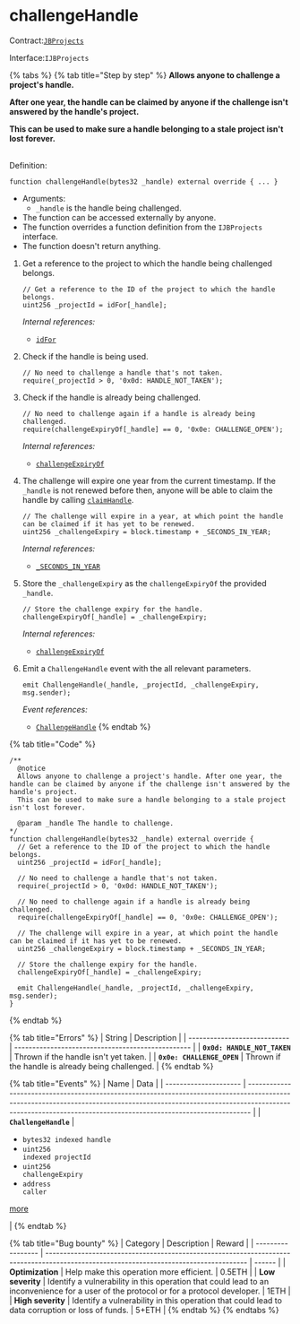 # challengeHandle

Contract:[`JBProjects`](../)

Interface:`IJBProjects`

{% tabs %}
{% tab title="Step by step" %}
**Allows anyone to challenge a project's handle.**

**After one year, the handle can be claimed by anyone if the challenge isn't answered by the handle's project.**

**This can be used to make sure a handle belonging to a stale project isn't lost forever.**

\
Definition:

```solidity
function challengeHandle(bytes32 _handle) external override { ... }
```

* Arguments:
  * `_handle` is the handle being challenged.
* The function can be accessed externally by anyone.
* The function overrides a function definition from the `IJBProjects` interface.
* The function doesn't return anything.



1.  Get a reference to the project to which the handle being challenged belongs.

    ```solidity
    // Get a reference to the ID of the project to which the handle belongs.
    uint256 _projectId = idFor[_handle];
    ```

    _Internal references:_

    *   [`idFor`](../properties/idfor.md)


2.  Check if the handle is being used.

    ```solidity
    // No need to challenge a handle that's not taken.
    require(_projectId > 0, '0x0d: HANDLE_NOT_TAKEN');
    ```


3.  Check if the handle is already being challenged.

    ```solidity
    // No need to challenge again if a handle is already being challenged.
    require(challengeExpiryOf[_handle] == 0, '0x0e: CHALLENGE_OPEN');
    ```

    _Internal references:_

    *   [`challengeExpiryOf`](../properties/challengeexpiryof.md)


4.  The challenge will expire one year from the current timestamp. If the `_handle` is not renewed before then, anyone will be able to claim the handle by calling [`claimHandle`](claimhandle.md).

    ```solidity
    // The challenge will expire in a year, at which point the handle can be claimed if it has yet to be renewed.
    uint256 _challengeExpiry = block.timestamp + _SECONDS_IN_YEAR;
    ```

    _Internal references:_

    *   [`_SECONDS_IN_YEAR`](../properties/\_seconds_in_year.md)


5.  Store the `_challengeExpiry` as the `challengeExpiryOf` the provided `_handle`.

    ```solidity
    // Store the challenge expiry for the handle.
    challengeExpiryOf[_handle] = _challengeExpiry;
    ```

    _Internal references:_

    *   [`challengeExpiryOf`](../properties/challengeexpiryof.md)


6.  Emit a `ChallengeHandle` event with the all relevant parameters.

    ```solidity
    emit ChallengeHandle(_handle, _projectId, _challengeExpiry, msg.sender);
    ```

    _Event references:_

    * [`ChallengeHandle`](../events/challengehandle.md)
{% endtab %}

{% tab title="Code" %}
```solidity
/** 
  @notice
  Allows anyone to challenge a project's handle. After one year, the handle can be claimed by anyone if the challenge isn't answered by the handle's project.
  This can be used to make sure a handle belonging to a stale project isn't lost forever.

  @param _handle The handle to challenge.
*/
function challengeHandle(bytes32 _handle) external override {
  // Get a reference to the ID of the project to which the handle belongs.
  uint256 _projectId = idFor[_handle];

  // No need to challenge a handle that's not taken.
  require(_projectId > 0, '0x0d: HANDLE_NOT_TAKEN');

  // No need to challenge again if a handle is already being challenged.
  require(challengeExpiryOf[_handle] == 0, '0x0e: CHALLENGE_OPEN');

  // The challenge will expire in a year, at which point the handle can be claimed if it has yet to be renewed.
  uint256 _challengeExpiry = block.timestamp + _SECONDS_IN_YEAR;

  // Store the challenge expiry for the handle.
  challengeExpiryOf[_handle] = _challengeExpiry;

  emit ChallengeHandle(_handle, _projectId, _challengeExpiry, msg.sender);
}
```
{% endtab %}

{% tab title="Errors" %}
| String                       | Description                                       |
| ---------------------------- | ------------------------------------------------- |
| **`0x0d: HANDLE_NOT_TAKEN`** | Thrown if the handle isn't yet taken.             |
| **`0x0e: CHALLENGE_OPEN`**   | Thrown if the handle is already being challenged. |
{% endtab %}

{% tab title="Events" %}
| Name                  | Data                                                                                                                                                                                                                                        |
| --------------------- | ------------------------------------------------------------------------------------------------------------------------------------------------------------------------------------------------------------------------------------------- |
| **`ChallengeHandle`** | <ul><li><code>bytes32 indexed handle</code></li><li><code>uint256 indexed projectId</code></li><li><code>uint256 challengeExpiry</code></li><li><code>address caller</code></li></ul><p><a href="../events/challengehandle.md">more</a></p> |
{% endtab %}

{% tab title="Bug bounty" %}
| Category          | Description                                                                                                                            | Reward |
| ----------------- | -------------------------------------------------------------------------------------------------------------------------------------- | ------ |
| **Optimization**  | Help make this operation more efficient.                                                                                               | 0.5ETH |
| **Low severity**  | Identify a vulnerability in this operation that could lead to an inconvenience for a user of the protocol or for a protocol developer. | 1ETH   |
| **High severity** | Identify a vulnerability in this operation that could lead to data corruption or loss of funds.                                        | 5+ETH  |
{% endtab %}
{% endtabs %}
